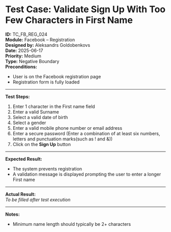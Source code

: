 # Test Case: Validate Sign Up With Too Few Characters in First Name

**ID:** TC_FB_REG_024  
**Module:** Facebook – Registration  
**Designed by:** Aleksandrs Goldobenkovs  
**Date:** 2025-06-17  
**Priority:** Medium    
**Type:** Negative Boundary  
**Preconditions:**  
- User is on the Facebook registration page  
- Registration form is fully loaded

---

**Test Steps:**

1. Enter 1 character in the First name field
2. Enter a valid Surname
3. Select a valid date of birth
4. Select a gender  
5. Enter a valid mobile phone number or email address
6. Enter a secure password (Enter a combination of at least six numbers, letters and punctuation marks(such as ! and &))  
7. Click on the **Sign Up** button

---

**Expected Result:**  
- The system prevents registration
- A validation message is displayed prompting the user to enter a longer First name

---

**Actual Result:**  
_To be filled after test execution_

---

**Notes:**    
- Minimum name length should typically be 2+ characters
